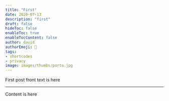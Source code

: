 ```yaml
---
title: "First"
date: 2020-07-13
description: "first"
draft: false
hideToc: false
enableToc: true
enableTocContent: false
author: david
authorEmoji: 👺
tags: 
- shortcodes
- privacy
image: images/thumbs/porto.jpg
---
```


First post front text is here
<!--more-->
---

Content is here